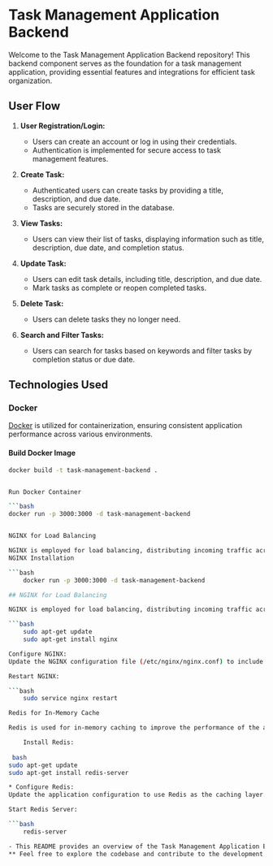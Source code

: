 # Task Management Application Backend

Welcome to the Task Management Application Backend repository! This backend component serves as the foundation for a task management application, providing essential features and integrations for efficient task organization.

## User Flow

1. **User Registration/Login:**
   - Users can create an account or log in using their credentials.
   - Authentication is implemented for secure access to task management features.

2. **Create Task:**
   - Authenticated users can create tasks by providing a title, description, and due date.
   - Tasks are securely stored in the database.

3. **View Tasks:**
   - Users can view their list of tasks, displaying information such as title, description, due date, and completion status.

4. **Update Task:**
   - Users can edit task details, including title, description, and due date.
   - Mark tasks as complete or reopen completed tasks.

5. **Delete Task:**
   - Users can delete tasks they no longer need.

6. **Search and Filter Tasks:**
   - Users can search for tasks based on keywords and filter tasks by completion status or due date.

## Technologies Used

### Docker

[Docker](https://www.docker.com/) is utilized for containerization, ensuring consistent application performance across various environments.

#### Build Docker Image
```bash
docker build -t task-management-backend .


Run Docker Container

```bash
docker run -p 3000:3000 -d task-management-backend


NGINX for Load Balancing

NGINX is employed for load balancing, distributing incoming traffic across multiple backend instances for improved scalability.
NGINX Installation

```bash
    docker run -p 3000:3000 -d task-management-backend

## NGINX for Load Balancing

NGINX is employed for load balancing, distributing incoming traffic across multiple backend instances for improved scalability.

```bash
    sudo apt-get update
    sudo apt-get install nginx

Configure NGINX:
Update the NGINX configuration file (/etc/nginx/nginx.conf) to include the load balancing configuration.

Restart NGINX:

```bash
    sudo service nginx restart

Redis for In-Memory Cache

Redis is used for in-memory caching to improve the performance of the application. To use Redis as a caching layer, follow these steps:

    Install Redis:
 
 bash
sudo apt-get update
sudo apt-get install redis-server

* Configure Redis:
Update the application configuration to use Redis as the caching layer.

Start Redis Server:

```bash
    redis-server

- This README provides an overview of the Task Management Application Backend, user flow, installation instructions, and details about Docker, NGINX for load balancing, and Redis for in-memory caching. 
** Feel free to explore the codebase and contribute to the development of this application!


